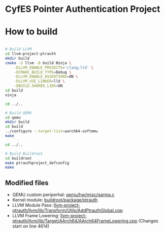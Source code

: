# CyfES Pointer Authentication Project

# How to build

```sh

# Build LLVM
cd llvm-project-ptrauth
mkdir build
cmake -S llvm -B build Ninja \
    -DLLVM_ENABLE_PROJECTS='clang;lld' \
    -DCMAKE_BUILD_TYPE=Debug \
    -DLLVM_ENABLE_ASSERTIONS=ON \
    -DLLVM_USE_LINKER=lld \
    -DBUILD_SHARED_LIBS=ON
cd build
ninja

cd ../..

# Build QEMU
cd qemu
mkdir build
cd build
../configure --target-list=aarch64-softmmu
make

cd ../..

# Build Buildroot
cd buildroot
make ptrauthproject_defconfig
make

```

## Modified files

- QEMU custom periperhal: [qemu/hw/misc/qarma.c](https://github.com/Cyfes-2024-2025/qemu/blob/main/hw/misc/qarma.c)
- Kernel module: [buildroot/package/ptrauth](https://github.com/Cyfes-2024-2025/buildroot/tree/master/package/ptrauth)
- LLVM Module Pass: [llvm-project-ptrauth/llvm/lib/Transform/Utils/AddPtrauthGlobal.cpp](https://github.com/Cyfes-2024-2025/llvm-project-ptrauth/blob/main/llvm/lib/Transforms/Utils/AddPtrauthGlobal.cpp)
- LLVM Frame Lowering: [llvm-project-ptrauth/llvm/lib/Target/AArch64/AArch64FrameLowering.cpp](https://github.com/Cyfes-2024-2025/llvm-project-ptrauth/blob/main/llvm/lib/Target/AArch64/AArch64FrameLowering.cpp) (Changes start on line 4614)

